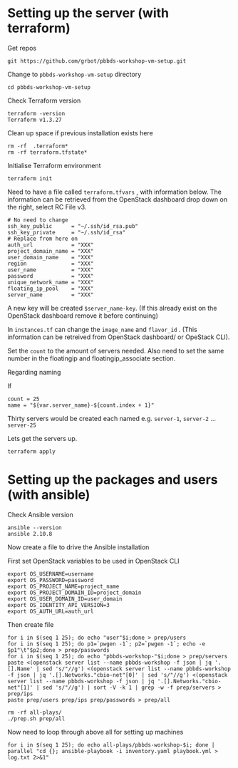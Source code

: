 # Setting up the server (with terraform)

Get repos
```
git https://github.com/grbot/pbbds-workshop-vm-setup.git
```
Change to `pbbds-workshop-vm-setup` directory
```
cd pbbds-workshop-vm-setup
```
Check Terraform version
```
terraform -version
Terraform v1.3.27
```
Clean up space if previous installation exists here
```
rm -rf  .terraform*
rm -rf terraform.tfstate*
```
Initialise Terraform environment
```
terraform init
```
Need to have a file called `terraform.tfvars` , with information below. The information can be retrieved from the OpenStack dashboard drop down on the right, select RC File v3.

```
# No need to change
ssh_key_public      = "~/.ssh/id_rsa.pub"
ssh_key_private     = "~/.ssh/id_rsa"
# Replace from here on
auth_url            = "XXX"
project_domain_name = "XXX"
user_domain_name    = "XXX"
region              = "XXX"
user_name           = "XXX"
password            = "XXX"
unique_network_name = "XXX"
floating_ip_pool    = "XXX"
server_name         = "XXX"   
```
A new key will be created `$server_name-key`. (If this already exist on the OpenStack dashboard remove it before continuing)

In `instances.tf` can change the `image_name` and `flavor_id` . (This information can be retreived from OpenStack dashboard/ or OpeStack CLI).

Set the `count` to the amount of servers needed. Also need to set the same number in the floatingip and floatingip_associate section.

Regarding naming

If
```
count = 25
name = "${var.server_name}-${count.index + 1}"
```
Thirty servers would be created each named e.g. `server-1`, `server-2` ... `server-25`

Lets get the servers up.
```
terraform apply
```

# Setting up the packages and users (with ansible)

Check Ansible version
```
ansible --version
ansible 2.10.8
```

Now create a file to drive the Ansible installation

First set OpenStack variables to be used in OpenStack CLI

```
export OS_USERNAME=username
export OS_PASSWORD=password
export OS_PROJECT_NAME=project_name
export OS_PROJECT_DOMAIN_ID=project_domain
export OS_USER_DOMAIN_ID=user_domain
export OS_IDENTITY_API_VERSION=3
export OS_AUTH_URL=auth_url
```

Then create file
```
for i in $(seq 1 25); do echo "user"$i;done > prep/users
for i in $(seq 1 25); do p1=`pwgen -1`; p2=`pwgen -1`; echo -e $p1"\t"$p2;done > prep/passwords
for i in $(seq 1 25); do echo "pbbds-workshop-"$i;done > prep/servers
paste <(openstack server list --name pbbds-workshop -f json | jq '.[].Name' | sed 's/"//g') <(openstack server list --name pbbds-workshop -f json | jq '.[].Networks."cbio-net"[0]' | sed 's/"//g') <(openstack server list --name pbbds-workshop -f json | jq '.[].Networks."cbio-net"[1]' | sed 's/"//g') | sort -V -k 1 | grep -w -f prep/servers > prep/ips
paste prep/users prep/ips prep/passwords > prep/all
```

```
rm -rf all-plays/
./prep.sh prep/all
```

Now need to loop through above all for setting up machines

```
for i in $(seq 1 25); do echo all-plays/pbbds-workshop-$i; done | parallel "cd {}; ansible-playbook -i inventory.yaml playbook.yml > log.txt 2>&1"
```
